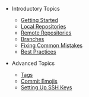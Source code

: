 * Introductory Topics
  * [Getting Started](intro/getting_started.md)
  * [Local Repositories](intro/local_repos.md)
  * [Remote Repositories](intro/remote_repos.md)
  * [Branches](intro/branches.md)
  * [Fixing Common Mistakes](intro/fixing_common_mistakes.md)
  * [Best Practices](intro/best_practices.md)

* Advanced Topics
  * [Tags](adv/tags.md)
  * [Commit Emojis](adv/emojis.md)
  * [Setting Up SSH Keys](adv/setting_up_ssh_keys.md)
